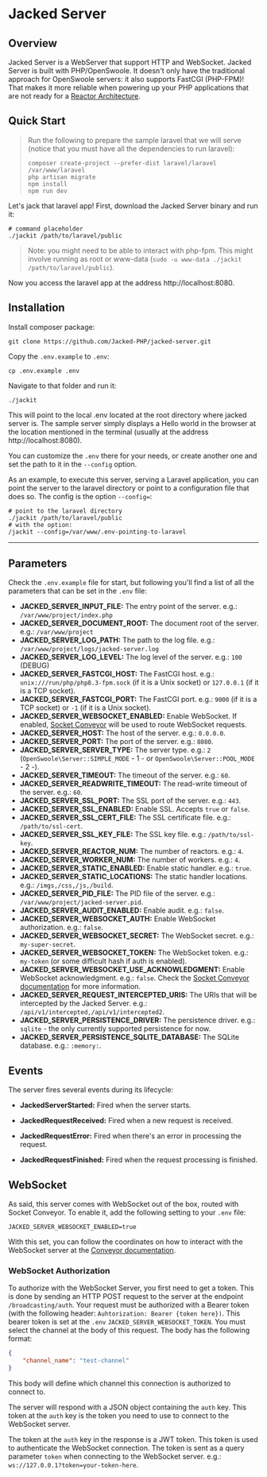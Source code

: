 
# Jacked Server


## Overview

Jacked Server is a WebServer that support HTTP and WebSocket. Jacked Server is built with PHP/OpenSwoole. It doesn't only have the traditional approach for OpenSwoole servers: it also supports FastCGI (PHP-FPM)! That makes it more reliable when powering up your PHP applications that are not ready for a [Reactor Architecture](https://openswoole.com/how-it-works).

## Quick Start

> Run the following to prepare the sample laravel that we will serve (notice that you must have all the dependencies to run laravel):
> ```shell
> composer create-project --prefer-dist laravel/laravel /var/www/laravel
> php artisan migrate
> npm install
> npm run dev
> ```

Let's jack that laravel app! First, download the Jacked Server binary and run it:

```shell
# command placeholder
./jackit /path/to/laravel/public
```

> Note: you might need to be able to interact with php-fpm. This might involve running as root or www-data (`sudo -u www-data ./jackit /path/to/laravel/public`).

Now you access the laravel app at the address http://localhost:8080.

## Installation

Install composer package:

```shell
git clone https://github.com/Jacked-PHP/jacked-server.git
```

Copy the `.env.example` to `.env`:

```shell
cp .env.example .env
```

Navigate to that folder and run it:

```shell
./jackit
```

This will point to the local .env located at the root directory where jacked server is. The sample server simply displays a Hello world in the browser at the location mentioned in the terminal (usually at the address http://localhost:8080).

You can customize the `.env` there for your needs, or create another one and set the path to it in the `--config` option. 

As an example, to execute this server, serving a Laravel application, you can point the server to the laravel directory or point to a configuration file that does so. The config is the option `--config=`:

```shell  
# point to the laravel directory
./jackit /path/to/laravel/public
# with the option:
/jackit --config=/var/www/.env-pointing-to-laravel
```

---

## Parameters

Check the `.env.example` file for start, but following you'll find a list of all the parameters that can be set in the `.env` file:

- **JACKED_SERVER_INPUT_FILE:** The entry point of the server. e.g.: `/var/www/project/index.php`
- **JACKED_SERVER_DOCUMENT_ROOT:** The document root of the server. e.g.: `/var/www/project`
- **JACKED_SERVER_LOG_PATH:** The path to the log file. e.g.: `/var/www/project/logs/jacked-server.log`
- **JACKED_SERVER_LOG_LEVEL:** The log level of the server. e.g.: `100` (DEBUG)
- **JACKED_SERVER_FASTCGI_HOST:** The FastCGI host. e.g.: `unix:///run/php/php8.3-fpm.sock` (if it is a Unix socket) or `127.0.0.1` (if it is a TCP socket).
- **JACKED_SERVER_FASTCGI_PORT:** The FastCGI port. e.g.: `9000` (if it is a TCP socket) or `-1` (if it is a Unix socket).
- **JACKED_SERVER_WEBSOCKET_ENABLED:** Enable WebSocket. If enabled, [Socket Conveyor](https://socketconveyor.com) will be used to route WebSocket requests.
- **JACKED_SERVER_HOST:** The host of the server. e.g.: `0.0.0.0`.
- **JACKED_SERVER_PORT:** The port of the server. e.g.: `8080`.
- **JACKED_SERVER_SERVER_TYPE:** The server type. e.g.: `2` (`OpenSwoole\Server::SIMPLE_MODE` - 1 - or `OpenSwoole\Server::POOL_MODE` - 2 -).
- **JACKED_SERVER_TIMEOUT:** The timeout of the server. e.g.: `60`.
- **JACKED_SERVER_READWRITE_TIMEOUT:** The read-write timeout of the server. e.g.: `60`.
- **JACKED_SERVER_SSL_PORT:** The SSL port of the server. e.g.: `443`.
- **JACKED_SERVER_SSL_ENABLED:** Enable SSL. Accepts `true` or `false`.
- **JACKED_SERVER_SSL_CERT_FILE:** The SSL certificate file. e.g.: `/path/to/ssl-cert`.
- **JACKED_SERVER_SSL_KEY_FILE:** The SSL key file. e.g.: `/path/to/ssl-key`.
- **JACKED_SERVER_REACTOR_NUM:** The number of reactors. e.g.: `4`.
- **JACKED_SERVER_WORKER_NUM:** The number of workers. e.g.: `4`.
- **JACKED_SERVER_STATIC_ENABLED:** Enable static handler. e.g.: `true`.
- **JACKED_SERVER_STATIC_LOCATIONS:** The static handler locations. e.g.: `/imgs,/css,/js,/build`.
- **JACKED_SERVER_PID_FILE:** The PID file of the server. e.g.: `/var/www/project/jacked-server.pid`.
- **JACKED_SERVER_AUDIT_ENABLED:** Enable audit. e.g.: `false`.
- **JACKED_SERVER_WEBSOCKET_AUTH:** Enable WebSocket authorization. e.g.: `false`.
- **JACKED_SERVER_WEBSOCKET_SECRET:** The WebSocket secret. e.g.: `my-super-secret`.
- **JACKED_SERVER_WEBSOCKET_TOKEN:** The WebSocket token. e.g.: `my-token` (or some difficult hash if auth is enabled).
- **JACKED_SERVER_WEBSOCKET_USE_ACKNOWLEDGMENT:** Enable WebSocket acknowledgment. e.g.: `false`. Check the [Socket Conveyor documentation](https://socketconveyor.com) for more information.
- **JACKED_SERVER_REQUEST_INTERCEPTED_URIS:** The URIs that will be intercepted by the Jacked Server. e.g.: `/api/v1/intercepted,/api/v1/intercepted2`.
- **JACKED_SERVER_PERSISTENCE_DRIVER:** The persistence driver. e.g.: `sqlite` - the only currently supported persistence for now.
- **JACKED_SERVER_PERSISTENCE_SQLITE_DATABASE:** The SQLite database. e.g.: `:memory:`.


## Events

The server fires several events during its lifecycle:

- **JackedServerStarted:** Fired when the server starts.

- **JackedRequestReceived:** Fired when a new request is received.

- **JackedRequestError:** Fired when there's an error in processing the request.

- **JackedRequestFinished:** Fired when the request processing is finished.

## WebSocket

As said, this server comes with WebSocket out of the box, routed with Socket Conveyor. To enable it, add the following setting to your `.env` file:

```dotenv
JACKED_SERVER_WEBSOCKET_ENABLED=true
```

With this set, you can follow the coordinates on how to interact with the WebSocket server at the [Conveyor documentation](https://socketconveyor.com).

### WebSocket Authorization

To authorize with the WebSocket Server, you first need to get a token. This is done by sending an HTTP POST request to the server at the endpoint `/broadcasting/auth`. Your request must be authorized with a Bearer token (with the following header: `Auhtorization: Bearer {token here})`. This bearer token is set at the `.env` `JACKED_SERVER_WEBSOCKET_TOKEN`. You must select the channel at the body of this request. The body has the following format:

```json
{
    "channel_name": "test-channel"
}
```

This body will define which channel this connection is authorized to connect to.

The server will respond with a JSON object containing the `auth` key. This token at the `auth` key is the token you need to use to connect to the WebSocket server.

The token at the `auth` key in the response is a JWT token. This token is used to authenticate the WebSocket connection. The token is sent as a query parameter `token` when connecting to the WebSocket server. e.g.: `ws://127.0.0.1?token=your-token-here`. 
